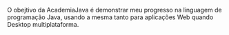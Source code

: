 O obejtivo da AcademiaJava é  demonstrar meu progresso na linguagem de programação Java, usando a mesma tanto para aplicações Web quando Desktop multiplataforma.
